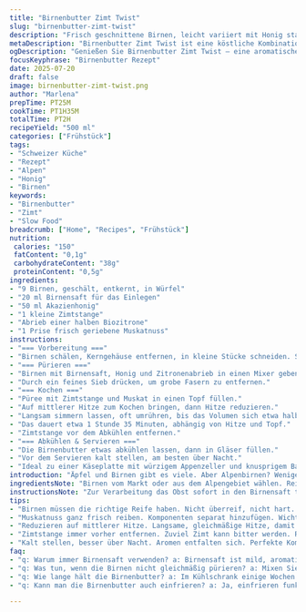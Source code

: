 ```yaml
---
title: "Birnenbutter Zimt Twist"
slug: "birnenbutter-zimt-twist"
description: "Frisch geschnittene Birnen, leicht variiert mit Honig statt Zucker, sowie abgeriebene Zitronenschale für mehr Frische. Zimtstange bleibt, aber ergänzt durch eine kleine Prise Muskatnuss. Birchensaft ersetzt Zitronensaft zum Einlegen der Stücke und verhindert Oxidation. Langsames Reduzieren auf mittlerer Hitze, bis die Masse dickflüssig ist. Daraus entsteht ein Butteraufstrich, der gut zu knusprigem Appenzeller und hausgemachten Nusscrackern passt."
metaDescription: "Birnenbutter Zimt Twist ist eine köstliche Kombination aus Birnen, Honig und Gewürzen. Ideal für Käseplatten und als Brotaufstrich."
ogDescription: "Genießen Sie Birnenbutter Zimt Twist – eine aromatische Mischung aus Birnen und Gewürzen, perfekt für Käse und feine Cracker."
focusKeyphrase: "Birnenbutter Rezept"
date: 2025-07-20
draft: false
image: birnenbutter-zimt-twist.png
author: "Marlena"
prepTime: PT25M
cookTime: PT1H35M
totalTime: PT2H
recipeYield: "500 ml"
categories: ["Frühstück"]
tags:
- "Schweizer Küche"
- "Rezept"
- "Alpen"
- "Honig"
- "Birnen"
keywords:
- "Birnenbutter"
- "Zimt"
- "Slow Food"
breadcrumb: ["Home", "Recipes", "Frühstück"]
nutrition: 
 calories: "150"
 fatContent: "0,1g"
 carbohydrateContent: "38g"
 proteinContent: "0,5g"
ingredients:
- "9 Birnen, geschält, entkernt, in Würfel"
- "20 ml Birnensaft für das Einlegen"
- "50 ml Akazienhonig"
- "1 kleine Zimtstange"
- "Abrieb einer halben Biozitrone"
- "1 Prise frisch geriebene Muskatnuss"
instructions:
- "=== Vorbereitung ==="
- "Birnen schälen, Kerngehäuse entfernen, in kleine Stücke schneiden. Sofort in eine Schüssel mit Birnensaft geben, damit keine dunklen Stellen entstehen."
- "=== Pürieren ==="
- "Birnen mit Birnensaft, Honig und Zitronenabrieb in einen Mixer geben. Mixen, bis eine glatte Creme entsteht."
- "Durch ein feines Sieb drücken, um grobe Fasern zu entfernen."
- "=== Kochen ==="
- "Püree mit Zimtstange und Muskat in einen Topf füllen."
- "Auf mittlerer Hitze zum Kochen bringen, dann Hitze reduzieren."
- "Langsam simmern lassen, oft umrühren, bis das Volumen sich etwa halbiert hat."
- "Das dauert etwa 1 Stunde 35 Minuten, abhängig von Hitze und Topf."
- "Zimtstange vor dem Abkühlen entfernen."
- "=== Abkühlen & Servieren ==="
- "Die Birnenbutter etwas abkühlen lassen, dann in Gläser füllen."
- "Vor dem Servieren kalt stellen, am besten über Nacht."
- "Ideal zu einer Käseplatte mit würzigem Appenzeller und knusprigem Bauernbrot oder Feigencrackern."
introduction: "Äpfel und Birnen gibt es viele. Aber Alpenbirnen? Weniger. Etwas Besonderes. Roh sind sie süß, saftig, aber sie verderben schnell. Birnenbutter. Slow food. Lange reduziert, geduldig gerührt. Honig ersetzt Zucker – milder, naturbelassen. Mit Zimt, nicht nur Zimt. Muskat. Eine Prise nur. Sorgfältiges Sieben verfeinert die Textur. Kann man kalt essen, wird besser über Nacht. Passt zu Käse. Appenzeller, würzig, kräftig. Knusprige Feigencracker, dazu. Sanft, aromatisch, nussig. Über den Alpen choppt man Holz, kocht über offenem Feuer. Slow cooking ist Alpentradition. Hält, konserviert, veredelt."
ingredientsNote: "Birnen vom Markt oder aus dem Alpengebiet wählen. Reif, aber nicht matschig. Der Birnensaft ist hier typisch, mild und aromatisch. Er ersetzt das Zitronenaroma und passt besser zum milden Geschmack der Birnen. Honig aus dem Emmental gibt eine sanfte Süße, harmonisch mit den Früchten. Zimt hängt eng mit alpinen Gewürzen zusammen, getrocknet und aromatisch. Muskatnusspulver frisch gerieben bringt Wärme, aber nie zu dominant. Zitronenabrieb bringt Frische und balanciert die Süße. Wichtig ist die Menge der Birnen: neun sind ausreichend, um die Konsistenz geschmeidig zu halten, ohne zu wässrig zu werden."
instructionsNote: "Zur Verarbeitung das Obst sofort in den Birnensaft tauchen. Oxidation vermeiden. Danach alles schnell pürieren. Je feiner die Masse, desto besser die Butter. Beim Kochen Geduld, mittel bis niedrig dosierte Hitze verwenden. Zu hohe Hitze verursacht Verbrennen. Rühren nicht vergessen, sonst klumpt es. Nach 1 Stunde 30 bis 1 Stunde 40 die Hälfte des Volumens ist meist erreicht. Zimtstange herausnehmen, sonst wird der Geschmack bitter. Muskat und Zitronenabrieb erst ganz zum Schluss unterrühren, so bleibt ihr Aroma frisch. Kalt stellen und mit Appenzeller slabbern. Einfach, aber ein Genuss."
tips:
- "Birnen müssen die richtige Reife haben. Nicht überreif, nicht hart. Geduld beim Schneiden. Sofort in den Saft. Das verhindert braune Stellen."
- "Muskatnuss ganz frisch reiben. Komponenten separat hinzufügen. Wichtig ist der richtige Zeitpunkt. Muskat zum Schluss zur Masse geben. Aroma bleibt frisch."
- "Reduzieren auf mittlerer Hitze. Langsame, gleichmäßige Hitze, damit nichts anbrennt. Selber rühren. Klumpen vermeiden. Geduld gefragt, bis die Konsistenz stimmt."
- "Zimtstange immer vorher entfernen. Zuviel Zimt kann bitter werden. Restlich aufbewahren, für andere Rezepte. Lange reduzieren. Bis die Masse dick ist."
- "Kalt stellen, besser über Nacht. Aromen entfalten sich. Perfekte Kombination mit Käseplatte, besonders Appenzeller. Auch zu Nusscrackern passt es super."
faq:
- "q: Warum immer Birnensaft verwenden? a: Birnensaft ist mild, aromatisch. Deckt Zitrone ab. Verhindert auch Oxidation. Wichtig für jeden Schritt."
- "q: Was tun, wenn die Birnen nicht gleichmäßig pürieren? a: Mixen Sie in Portionen. Unterschiedliche Konsistenzen bringt Abwechslung. Oder einfach öfter sieben."
- "q: Wie lange hält die Birnenbutter? a: Im Kühlschrank einige Wochen. Packen Sie in Gläser. Luftdicht verschließen. Schützen vor Verderb, Frische bleibt."
- "q: Kann man die Birnenbutter auch einfrieren? a: Ja, einfrieren funktioniert gut. In kleinen Portionen. Langsame Erwärmung empfohlen. Konsistenz bleibt prima."

---
```

